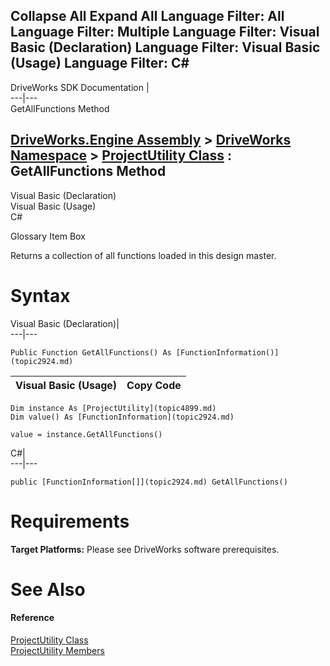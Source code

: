 Collapse All Expand All Language Filter: All  Language Filter: Multiple  Language Filter: Visual Basic (Declaration) Language Filter: Visual Basic (Usage) Language Filter: C#  
---  
DriveWorks SDK Documentation  |   
---|---  
GetAllFunctions Method   
  
[DriveWorks.Engine Assembly](topic2156.md) > [DriveWorks Namespace](topic2159.md) > [ProjectUtility Class](topic4899.md) : GetAllFunctions Method  
---  
  
Visual Basic (Declaration)    
Visual Basic (Usage)    
C# 

Glossary Item Box

Returns a collection of all functions loaded in this design master. 

# Syntax

Visual Basic (Declaration)|   
---|---  
      
    
    Public Function GetAllFunctions() As [FunctionInformation()](topic2924.md)  
  
Visual Basic (Usage)| Copy Code  
---|---  
      
    
    Dim instance As [ProjectUtility](topic4899.md)
    Dim value() As [FunctionInformation](topic2924.md)
     
    value = instance.GetAllFunctions()  
  
C#|   
---|---  
      
    
    public [FunctionInformation[]](topic2924.md) GetAllFunctions()  
  
# Requirements

**Target Platforms:** Please see DriveWorks software prerequisites.

# See Also

#### Reference

[ProjectUtility Class](topic4899.md)   
[ProjectUtility Members](topic4900.md)


